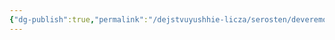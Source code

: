 ```yaml
---
{"dg-publish":true,"permalink":"/dejstvuyushhie-licza/serosten/deveremon/","dgPassFrontmatter":true}
---
```


